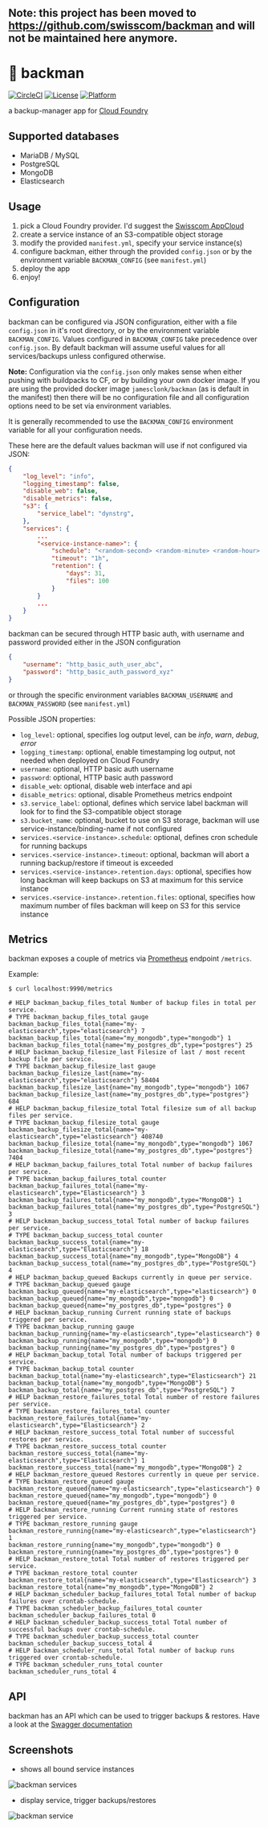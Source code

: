 ## Note: this project has been moved to https://github.com/swisscom/backman and will not be maintained here anymore.

# :minidisc: backman

[![CircleCI](https://circleci.com/gh/swisscom/backman.svg?style=svg)](https://circleci.com/gh/swisscom/backman)
[![License](https://img.shields.io/badge/license-Apache--2.0-blue)](https://github.com/swisscom/backman/blob/master/LICENSE)
[![Platform](https://img.shields.io/badge/platform-Cloud%20Foundry-lightgrey)](https://developer.swisscom.com/)

a backup-manager app for [Cloud Foundry](https://www.cloudfoundry.org/)

## Supported databases

- MariaDB / MySQL
- PostgreSQL
- MongoDB
- Elasticsearch

## Usage

1. pick a Cloud Foundry provider.
   I'd suggest the [Swisscom AppCloud](https://developer.swisscom.com/)
2. create a service instance of an S3-compatible object storage
3. modify the provided `manifest.yml`, specify your service instance(s)
4. configure backman, either through the provided `config.json` or by the environment variable `BACKMAN_CONFIG` (see `manifest.yml`)
5. deploy the app
6. enjoy!

## Configuration

backman can be configured via JSON configuration, either with a file `config.json` in it's root directory, or by the environment variable `BACKMAN_CONFIG`.
Values configured in `BACKMAN_CONFIG` take precedence over `config.json`.
By default backman will assume useful values for all services/backups unless configured otherwise.

**Note:** Configuration via the `config.json` only makes sense when either pushing with buildpacks to CF, or by building your own docker image.
If you are using the provided docker image `jamesclonk/backman` (as is default in the manifest) then there will be no configuration file and all configuration options need to be set via environment variables.

It is generally recommended to use the `BACKMAN_CONFIG` environment variable for all your configuration needs.

These here are the default values backman will use if not configured via JSON:
```json
{
	"log_level": "info",
	"logging_timestamp": false,
	"disable_web": false,
	"disable_metrics": false,
	"s3": {
		"service_label": "dynstrg",
	},
	"services": {
		...
		"<service-instance-name>": {
			"schedule": "<random-second> <random-minute> <random-hour> * * *",
			"timeout": "1h",
			"retention": {
				"days": 31,
				"files": 100
			}
		}
		...
	}
}
```

backman can be secured through HTTP basic auth, with username and password provided either in the JSON configuration
```json
{
	"username": "http_basic_auth_user_abc",
	"password": "http_basic_auth_password_xyz"
}
```
or through the specific environment variables `BACKMAN_USERNAME` and `BACKMAN_PASSWORD` (see `manifest.yml`)

Possible JSON properties:
- `log_level`: optional, specifies log output level, can be *info*, *warn*, *debug*, *error*
- `logging_timestamp`: optional, enable timestamping log output, not needed when deployed on Cloud Foundry
- `username`: optional, HTTP basic auth username
- `password`: optional, HTTP basic auth password
- `disable_web`: optional, disable web interface and api
- `disable_metrics`: optional, disable Prometheus metrics endpoint
- `s3.service_label`: optional, defines which service label backman will look for to find the S3-compatible object storage
- `s3.bucket_name`: optional, bucket to use on S3 storage, backman will use service-instance/binding-name if not configured
- `services.<service-instance>.schedule`: optional, defines cron schedule for running backups
- `services.<service-instance>.timeout`: optional, backman will abort a running backup/restore if timeout is exceeded
- `services.<service-instance>.retention.days`: optional, specifies how long backman will keep backups on S3 at maximum for this service instance
- `services.<service-instance>.retention.files`: optional, specifies how maximum number of files backman will keep on S3 for this service instance

## Metrics

backman exposes a couple of metrics via [Prometheus](https://prometheus.io/docs/introduction/overview/) endpoint `/metrics`.

Example:
```
$ curl localhost:9990/metrics

# HELP backman_backup_files_total Number of backup files in total per service.
# TYPE backman_backup_files_total gauge
backman_backup_files_total{name="my-elasticsearch",type="elasticsearch"} 7
backman_backup_files_total{name="my_mongodb",type="mongodb"} 1
backman_backup_files_total{name="my_postgres_db",type="postgres"} 25
# HELP backman_backup_filesize_last Filesize of last / most recent backup file per service.
# TYPE backman_backup_filesize_last gauge
backman_backup_filesize_last{name="my-elasticsearch",type="elasticsearch"} 58404
backman_backup_filesize_last{name="my_mongodb",type="mongodb"} 1067
backman_backup_filesize_last{name="my_postgres_db",type="postgres"} 684
# HELP backman_backup_filesize_total Total filesize sum of all backup files per service.
# TYPE backman_backup_filesize_total gauge
backman_backup_filesize_total{name="my-elasticsearch",type="elasticsearch"} 408740
backman_backup_filesize_total{name="my_mongodb",type="mongodb"} 1067
backman_backup_filesize_total{name="my_postgres_db",type="postgres"} 7404
# HELP backman_backup_failures_total Total number of backup failures per service.
# TYPE backman_backup_failures_total counter
backman_backup_failures_total{name="my-elasticsearch",type="Elasticsearch"} 3
backman_backup_failures_total{name="my_mongodb",type="MongoDB"} 1
backman_backup_failures_total{name="my_postgres_db",type="PostgreSQL"} 3
# HELP backman_backup_success_total Total number of backup failures per service.
# TYPE backman_backup_success_total counter
backman_backup_success_total{name="my-elasticsearch",type="Elasticsearch"} 18
backman_backup_success_total{name="my_mongodb",type="MongoDB"} 4
backman_backup_success_total{name="my_postgres_db",type="PostgreSQL"} 4
# HELP backman_backup_queued Backups currently in queue per service.
# TYPE backman_backup_queued gauge
backman_backup_queued{name="my-elasticsearch",type="elasticsearch"} 0
backman_backup_queued{name="my_mongodb",type="mongodb"} 0
backman_backup_queued{name="my_postgres_db",type="postgres"} 0
# HELP backman_backup_running Current running state of backups triggered per service.
# TYPE backman_backup_running gauge
backman_backup_running{name="my-elasticsearch",type="elasticsearch"} 0
backman_backup_running{name="my_mongodb",type="mongodb"} 0
backman_backup_running{name="my_postgres_db",type="postgres"} 0
# HELP backman_backup_total Total number of backups triggered per service.
# TYPE backman_backup_total counter
backman_backup_total{name="my-elasticsearch",type="Elasticsearch"} 21
backman_backup_total{name="my_mongodb",type="MongoDB"} 5
backman_backup_total{name="my_postgres_db",type="PostgreSQL"} 7
# HELP backman_restore_failures_total Total number of restore failures per service.
# TYPE backman_restore_failures_total counter
backman_restore_failures_total{name="my-elasticsearch",type="Elasticsearch"} 2
# HELP backman_restore_success_total Total number of successful restores per service.
# TYPE backman_restore_success_total counter
backman_restore_success_total{name="my-elasticsearch",type="Elasticsearch"} 1
backman_restore_success_total{name="my_mongodb",type="MongoDB"} 2
# HELP backman_restore_queued Restores currently in queue per service.
# TYPE backman_restore_queued gauge
backman_restore_queued{name="my-elasticsearch",type="elasticsearch"} 0
backman_restore_queued{name="my_mongodb",type="mongodb"} 0
backman_restore_queued{name="my_postgres_db",type="postgres"} 0
# HELP backman_restore_running Current running state of restores triggered per service.
# TYPE backman_restore_running gauge
backman_restore_running{name="my-elasticsearch",type="elasticsearch"} 1
backman_restore_running{name="my_mongodb",type="mongodb"} 0
backman_restore_running{name="my_postgres_db",type="postgres"} 0
# HELP backman_restore_total Total number of restores triggered per service.
# TYPE backman_restore_total counter
backman_restore_total{name="my-elasticsearch",type="Elasticsearch"} 3
backman_restore_total{name="my_mongodb",type="MongoDB"} 2
# HELP backman_scheduler_backup_failures_total Total number of backup failures over crontab-schedule.
# TYPE backman_scheduler_backup_failures_total counter
backman_scheduler_backup_failures_total 0
# HELP backman_scheduler_backup_success_total Total number of successful backups over crontab-schedule.
# TYPE backman_scheduler_backup_success_total counter
backman_scheduler_backup_success_total 4
# HELP backman_scheduler_runs_total Total number of backup runs triggered over crontab-schedule.
# TYPE backman_scheduler_runs_total counter
backman_scheduler_runs_total 4
```

## API

backman has an API which can be used to trigger backups & restores.
Have a look at the [Swagger documentation](https://petstore.swagger.io/?url=https://raw.githubusercontent.com/swisscom/backman/master/swagger.yml)

## Screenshots

* shows all bound service instances

![backman services](https://raw.githubusercontent.com/swisscom/backman/master/static/images/backman_services_listing.png "backman services")

* display service, trigger backups/restores

![backman service](https://raw.githubusercontent.com/swisscom/backman/master/static/images/backman_service_view.png "backman service")
